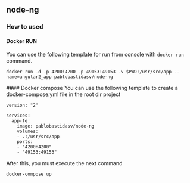 ## node-ng

### How to used

#### Docker RUN
You can use the following template for run from console with
`docker run` command.

```Docker
docker run -d -p 4200:4200 -p 49153:49153 -v $PWD:/usr/src/app --name=angular2_app pablobastidasv/node-ng
```

#### Docker compose
You can use the following template to create a docker-compose.yml file in
the root dir project

```Docker
version: "2"

services:
  app-fe:
    image: pablobastidasv/node-ng
    volumes:
    - .:/usr/src/app
    ports:
    - "4200:4200"
    - "49153:49153"
```

After this, you must execute the next command
```shell
docker-compose up
```
